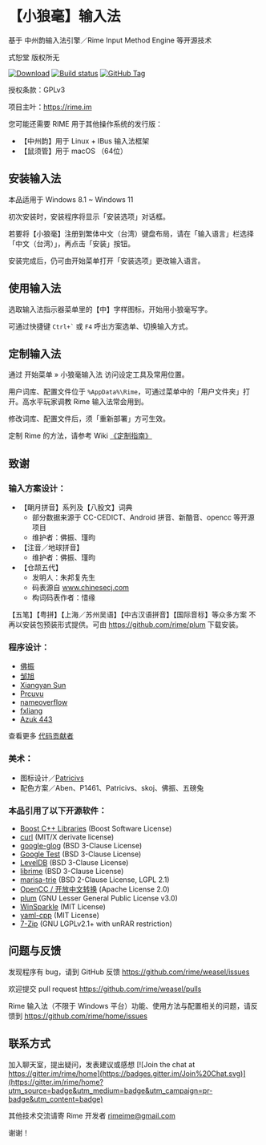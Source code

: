 ﻿【小狼毫】输入法
================

基于 中州韵输入法引擎／Rime Input Method Engine 等开源技术

式恕堂 版权所无

[![Download](https://img.shields.io/github/v/release/rime/weasel)](https://github.com/rime/weasel/releases/latest)
[![Build status](https://github.com/rime/weasel/actions/workflows/commit-ci.yml/badge.svg)](https://github.com/rime/weasel/actions/workflows/commit-ci.yml)
[![GitHub Tag](https://img.shields.io/github/tag/rime/weasel.svg)](https://github.com/rime/weasel)

授权条款：GPLv3

项目主叶：https://rime.im

您可能还需要 RIME 用于其他操作系统的发行版：

  * 【中州韵】用于 Linux + IBus 输入法框架
  * 【鼠须管】用于 macOS （64位）

安装输入法
----------

本品适用于 Windows 8.1 ~ Windows 11

初次安装时，安装程序将显示「安装选项」对话框。

若要将【小狼毫】注册到繁体中文（台湾）键盘布局，请在「输入语言」栏选择「中文（台湾）」，再点击「安装」按钮。

安装完成后，仍可由开始菜单打开「安装选项」更改输入语言。

使用输入法
----------

选取输入法指示器菜单里的【中】字样图标，开始用小狼毫写字。

可通过快捷键 <code>Ctrl+`</code> 或 <code>F4</code> 呼出方案选单、切换输入方式。

定制输入法
----------

通过 开始菜单 » 小狼毫输入法 访问设定工具及常用位置。

用户词库、配置文件位于 `%AppData%\Rime`，可通过菜单中的「用户文件夹」打开。高水平玩家调教 Rime 输入法常会用到。

修改词库、配置文件后，须「重新部署」方可生效。

定制 Rime 的方法，请参考 Wiki [《定制指南》](https://github.com/rime/home/wiki/CustomizationGuide)

致谢
----

### 输入方案设计：

  * 【朙月拼音】系列及【八股文】词典
    - 部分数据来源于 CC-CEDICT、Android 拼音、新酷音、opencc 等开源项目
    - 维护者：佛振、瑾昀
  * 【注音／地球拼音】
    - 维护者：佛振、瑾昀
  * 【仓颉五代】
    - 发明人：朱邦复先生
    - 码表源自 www.chinesecj.com
    - 构词码表作者：惜缘

  【五笔】【粤拼】【上海／苏州吴语】【中古汉语拼音】【国际音标】等众多方案
  不再以安装包预装形式提供。可由 <https://github.com/rime/plum> 下载安装。

### 程序设计：

  * [佛振](https://github.com/lotem)
  * [邹旭](https://github.com/zouxu09)
  * [Xiangyan Sun](https://github.com/wishstudio)
  * [Prcuvu](https://github.com/Prcuvu)
  * [nameoverflow](https://github.com/nameoverflow)
  * [fxliang](https://github.com/fxliang)
  * [Azuk 443](https://github.com/determ1ne)

  查看更多 [代码贡献者](https://github.com/rime/weasel/graphs/contributors)

### 美术：

  * 图标设计／[Patricivs](https://github.com/Patricivs)
  * 配色方案／Aben、P1461、Patricivs、skoj、佛振、五磅兔

### 本品引用了以下开源软件：

  * [Boost C++ Libraries](http://www.boost.org/) (Boost Software License)
  * [curl](https://curl.haxx.se/) (MIT/X derivate license)
  * [google-glog](https://github.com/google/glog) (BSD 3-Clause License)
  * [Google Test](https://github.com/google/googletest) (BSD 3-Clause License)
  * [LevelDB](https://github.com/google/leveldb) (BSD 3-Clause License)
  * [librime](https://github.com/rime/librime) (BSD 3-Clause License)
  * [marisa-trie](https://github.com/s-yata/marisa-trie) (BSD 2-Clause License, LGPL 2.1)
  * [OpenCC / 开放中文转换](https://github.com/BYVoid/OpenCC) (Apache License 2.0)
  * [plum](https://github.com/rime/plum) (GNU Lesser General Public License v3.0)
  * [WinSparkle](https://github.com/vslavik/winsparkle) (MIT License)
  * [yaml-cpp](https://github.com/jbeder/yaml-cpp) (MIT License)
  * [7-Zip](https://www.7-zip.org) (GNU LGPLv2.1+ with unRAR restriction)

问题与反馈
----------

发现程序有 bug，请到 GitHub 反馈
<https://github.com/rime/weasel/issues>

欢迎提交 pull request
<https://github.com/rime/weasel/pulls>

Rime 输入法（不限于 Windows 平台）功能、使用方法与配置相关的问题，请反馈到
<https://github.com/rime/home/issues>

联系方式
--------

加入聊天室，提出疑问，发表建议或感想
[![Join the chat at https://gitter.im/rime/home](https://badges.gitter.im/Join%20Chat.svg)](https://gitter.im/rime/home?utm_source=badge&utm_medium=badge&utm_campaign=pr-badge&utm_content=badge)

其他技术交流请寄 Rime 开发者 <rimeime@gmail.com>

谢谢！

